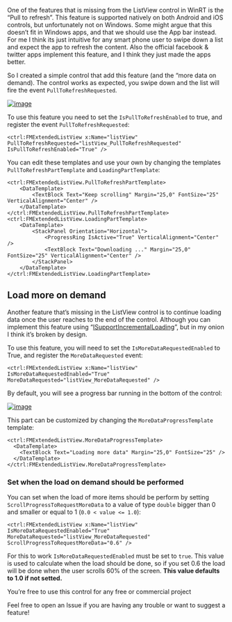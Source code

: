One of the features that is missing from the ListView control in WinRT is the “Pull to refresh”. This feature is supported natively on both Android and iOS controls, but unfortunately not on Windows. Some might argue that this doesn’t fit in Windows apps, and that we should use the App bar instead. For me I think its just intuitive for any smart phone user to swipe down a list and expect the app to refresh the content. Also the official facebook & twitter apps implement this feature, and I think they just made the apps better.

So I created a simple control that add this feature (and the “more data on demand). The control works as expected, you swipe down and the list will fire the event `PullToRefreshRequested`.

[![image](http://tareqateik.com/content/images/2016/02/lv1.jpg "image")](http://tareqateik.com/content/images/2016/02/lv1.jpg)


To use this feature you need to set the `IsPullToRefreshEnabled` to true, and register the event `PullToRefreshRequested`:

    <ctrl:FMExtendedListView x:Name="listView" PullToRefreshRequested="listView_PullToRefreshRequested" IsPullToRefreshEnabled="True" />

You can edit these templates and use your own by changing the templates `PullToRefreshPartTemplate` and `LoadingPartTemplate`:

```
<ctrl:FMExtendedListView.PullToRefreshPartTemplate>
    <DataTemplate>
        <TextBlock Text="Keep scrolling" Margin="25,0" FontSize="25" VerticalAlignment="Center" />
    </DataTemplate>
</ctrl:FMExtendedListView.PullToRefreshPartTemplate>
<ctrl:FMExtendedListView.LoadingPartTemplate>
    <DataTemplate>
        <StackPanel Orientation="Horizontal">
            <ProgressRing IsActive="True" VerticalAlignment="Center" />
            <TextBlock Text="Downloading ..." Margin="25,0" FontSize="25" VerticalAlignment="Center" />
        </StackPanel>
    </DataTemplate>
</ctrl:FMExtendedListView.LoadingPartTemplate>
```


## Load more on demand

Another feature that’s missing in the ListView control is to continue loading data once the user reaches to the end of the control. Although you can implement this feature using “[ISupportIncrementalLoading](https://msdn.microsoft.com/library/windows/apps/hh701916)”, but in my onion I think it’s broken by design.

To use this feature, you will need to set the `IsMoreDataRequestedEnabled` to True, and register the `MoreDataRequested` event:

    <ctrl:FMExtendedListView x:Name="listView" IsMoreDataRequestedEnabled="True" MoreDataRequested="listView_MoreDataRequested" />

By default, you will see a progress bar running in the bottom of the control:

[![image](http://tareqateik.com/content/images/2016/02/lv2.jpg "image")](http://tareqateik.com/content/images/2016/02/lv2.jpg)

This part can be customized by changing the `MoreDataProgressTemplate` template:

```
<ctrl:FMExtendedListView.MoreDataProgressTemplate>
  <DataTemplate>
    <TextBlock Text="Loading more data" Margin="25,0" FontSize="25" />
  </DataTemplate>
</ctrl:FMExtendedListView.MoreDataProgressTemplate>
```

### Set when the load on demand should be performed

You can set when the load of more items should be perform by setting `ScrollProgressToRequestMoreData` to a value of type `double` bigger than 0 and smaller or equal to 1 (`0.0 < value <= 1.0`):

    <ctrl:FMExtendedListView x:Name="listView" IsMoreDataRequestedEnabled="True" MoreDataRequested="listView_MoreDataRequested" ScrollProgressToRequestMoreData="0.6" />
For this to work `IsMoreDataRequestedEnabled` must be set to `true`. This value is used to calculate when the load should be done, so if you set 0.6 the load will be done when the user scrolls 60% of the screen. **This value defaults to 1.0 if not setted.**





You’re free to use this control for any free or commercial project

Feel free to open an Issue if you are having any trouble or want to suggest a feature!
